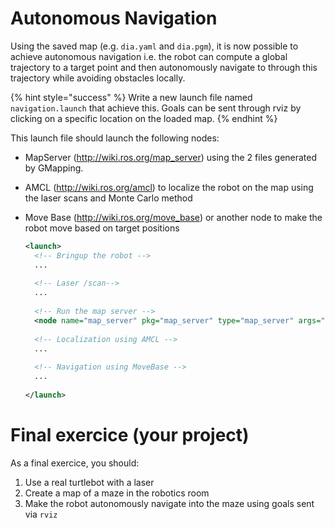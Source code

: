 # Autonomous Navigation

Using the saved map (e.g. `dia.yaml` and `dia.pgm`), it is now possible to achieve autonomous navigation i.e. the robot can compute a global trajectory to a target point and then autonomously navigate to through this trajectory while avoiding obstacles locally. 

{% hint style="success" %}
Write a new launch file named `navigation.launch` that achieve this.
Goals can be sent through rviz by clicking on a specific location on the loaded map.
{% endhint %}

This launch file should launch the following nodes:
- MapServer (http://wiki.ros.org/map_server) using the 2 files generated by GMapping.  
- AMCL (http://wiki.ros.org/amcl) to localize the robot on the map using the laser scans and Monte Carlo method
- Move Base (http://wiki.ros.org/move_base) or another node to make the robot move based on target positions

	```xml
	<launch>
	  <!-- Bringup the robot -->
	  ...
	  
	  <!-- Laser /scan-->
	  ...
	  
	  <!-- Run the map server -->
	  <node name="map_server" pkg="map_server" type="map_server" args="$(find larm1_slam)/maps/dia.yaml" />
	  
	  <!-- Localization using AMCL -->
	  ...
	  
	  <!-- Navigation using MoveBase -->
	  ...
		  
	</launch>
	```

# Final exercice (your project)

As a final exercice, you should:

1. Use a real turtlebot with a laser
2. Create a map of a maze in the robotics room 
3. Make the robot autonomously navigate into the maze using goals sent via `rviz`

